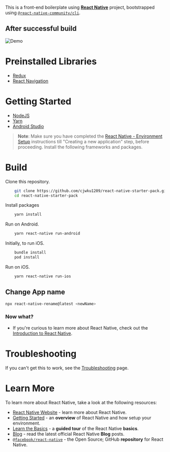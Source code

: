 This is a front-end boilerplate using [**React Native**](https://reactnative.dev) project, bootstrapped using [`@react-native-community/cli`](https://github.com/react-native-community/cli). 

## After successful build
![Demo](https://hackmd.io/_uploads/S15Z7y7TT.png)

# Preinstalled Libraries
- [Redux](https://react-redux.js.org/)
- [React Navigation](https://reactnavigation.org/)

# Getting Started
- [NodeJS](https://nodejs.org/en/)
- [Yarn](https://yarnpkg.com/en/)
- [Android Studio](https://developer.android.com/studio/)

>**Note**: Make sure you have completed the [React Native - Environment Setup](https://reactnative.dev/docs/environment-setup) instructions till "Creating a new application" step, before proceeding.
Install the following frameworks and packages.


# Build

Clone this repository.
```Bash
    git clone https://github.com/cjwku1209/react-native-starter-pack.git
    cd react-native-starter-pack
```

Install packages
```Bash
    yarn install
```

Run on Android.
```Bash
    yarn react-native run-android
```

Initially, to run iOS.
```Bash
    bundle install 
    pod install
```

Run on iOS.
```Bash
    yarn react-native run-ios
```
## Change App name
```Bash
npx react-native-rename@latest <newName>
```

### Now what?

- If you're curious to learn more about React Native, check out the [Introduction to React Native](https://reactnative.dev/docs/getting-started).

# Troubleshooting

If you can't get this to work, see the [Troubleshooting](https://reactnative.dev/docs/troubleshooting) page.

# Learn More

To learn more about React Native, take a look at the following resources:

- [React Native Website](https://reactnative.dev) - learn more about React Native.
- [Getting Started](https://reactnative.dev/docs/environment-setup) - an **overview** of React Native and how setup your environment.
- [Learn the Basics](https://reactnative.dev/docs/getting-started) - a **guided tour** of the React Native **basics**.
- [Blog](https://reactnative.dev/blog) - read the latest official React Native **Blog** posts.
- [`@facebook/react-native`](https://github.com/facebook/react-native) - the Open Source; GitHub **repository** for React Native.
